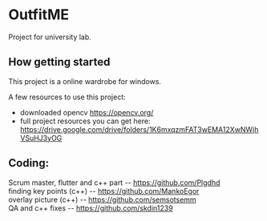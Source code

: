 # OutfitME

Project for university lab.

## How getting started

This project is a online wardrobe for windows.

A few resources to use this project:

- downloaded opencv https://opencv.org/
- full project resources you can get here: https://drive.google.com/drive/folders/1K6mxqzmFAT3wEMA12XwNWjhVSuHJ3yOG

## Coding: 
Scrum master, flutter and c++ part -- https://github.com/Plgdhd <br>
finding key points (c++) -- https://github.com/MankoEgor <br>
overlay picture (c++) -- https://github.com/semsotsemm <br>
QA and c++ fixes -- https://github.com/skdin1239 <br> 

